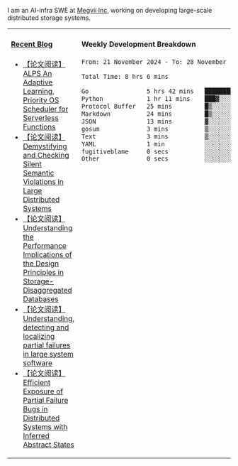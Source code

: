 I am an AI-infra SWE at [Megvii Inc](https://en.megvii.com/), working on developing large-scale distributed storage systems.

<table width="960px">
<tr>
<td valign="top" width="50%">

#### <a href="https://www.kongjun18.me" target="_blank">Recent Blog</a>

<!-- BLOG-POST-LIST:START -->
- [【论文阅读】ALPS An Adaptive Learning, Priority OS Scheduler for Serverless Functions](https://kongjun18.github.io/posts/alps-an-adaptive-learning-priority-os-scheduler-for-serverless-functions/)
- [【论文阅读】Demystifying and Checking Silent Semantic Violations in Large Distributed Systems](https://kongjun18.github.io/posts/demystifying-and-checking-silent-semantic-violations-in-large-distributed-systems/)
- [【论文阅读】Understanding the Performance Implications of the Design Principles in Storage-Disaggregated Databases](https://kongjun18.github.io/posts/understanding-the-performance-implications-of-the-design-principles-in-storage-disaggregated-databases/)
- [【论文阅读】Understanding, detecting and localizing partial failures in large system software](https://kongjun18.github.io/posts/understanding-detecting-and-localizing-partial-failures-in-large-system-software/)
- [【论文阅读】Efficient Exposure of Partial Failure Bugs in Distributed Systems with Inferred Abstract States](https://kongjun18.github.io/posts/efficient-exposure-of-partial-failure-bugs-in-distributed-systems-with-inferred-abstract-states/)
<!-- BLOG-POST-LIST:END -->

</td>
<td valign="top" width="50%">

#### Weekly Development Breakdown

<!--START_SECTION:waka-->

```txt
From: 21 November 2024 - To: 28 November 2024

Total Time: 8 hrs 6 mins

Go                5 hrs 42 mins   █████████████████▓░░░░░░░   70.26 %
Python            1 hr 11 mins    ███▓░░░░░░░░░░░░░░░░░░░░░   14.77 %
Protocol Buffer   25 mins         █▒░░░░░░░░░░░░░░░░░░░░░░░   05.22 %
Markdown          24 mins         █▒░░░░░░░░░░░░░░░░░░░░░░░   05.07 %
JSON              13 mins         ▓░░░░░░░░░░░░░░░░░░░░░░░░   02.82 %
gosum             3 mins          ▒░░░░░░░░░░░░░░░░░░░░░░░░   00.77 %
Text              3 mins          ▒░░░░░░░░░░░░░░░░░░░░░░░░   00.70 %
YAML              1 min           ░░░░░░░░░░░░░░░░░░░░░░░░░   00.36 %
fugitiveblame     0 secs          ░░░░░░░░░░░░░░░░░░░░░░░░░   00.01 %
Other             0 secs          ░░░░░░░░░░░░░░░░░░░░░░░░░   00.01 %
```

<!--END_SECTION:waka-->
</td>
</tr>

</table>
